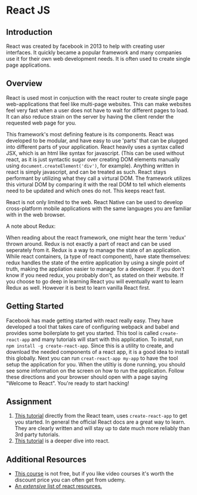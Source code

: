 # React JS

## Introduction
React was created by facebook in 2013 to help with creating user interfaces. It quickly became a popular framework and many companies use it for their own web development needs. It is often used to create single page applications.

## Overview

React is used most in conjuction with the react router to create single page web-applications that feel like multi-page websites. This can make websites feel very fast when a user does not have to wait for different pages to load. It can also reduce strain on the server by having the client render the requested web page for you. 

This framework's most defining feature is its components. React was developed to be modular, and have easy to use 'parts' that can be plugged into different parts of your application. React heavily uses a syntax called JSX, which is an html like syntax for javascript. (This can be used without react, as it is just syntactic sugar over creating DOM elements manually using `document.createElement('div')`, for example). Anything written in react is simply javascript, and can be treated as such. React stays performant by utilizing what they call a virtural DOM. The framework utilizes this virtural DOM by comparing it with the real DOM to tell which elements need to be updated and which ones do not. This keeps react fast. 

React is not only limited to the web. React Native can be used to develop cross-platform mobile applications with the same languages you are familiar with in the web browser.

A note about Redux:

When reading about the react framework, one might hear the term 'redux' thrown around. Redux is not exactly a part of react and can be used seperately from it. Redux is a way to manage the state of an application. While react containers, (a type of react component), have state themselves: redux handles the state of the entire application by using a single point of truth, making the appliation easier to manage for a developer. If you don't know if you need redux, you probably don't, as stated on their website. If you choose to go deep in learning React you will eventually want to learn Redux as well.  However it is best to learn vanilla React first.

## Getting Started

Facebook has made getting started with react really easy. They have developed a tool that takes care of configuring webpack and babel and provides some boilerplate to get you started. This tool is called `create-react-app` and many tutorials will start with this application. To install, run `npm install -g create-react-app`. Since this is a utility to create, and download the needed components of a react app, it is a good idea to install this globally. Next you can run `creat-react-app my-app` to have the tool setup the application for you. When the utiltiy is done running, you should see some information on the screen on how to run the application. Follow these directions and your browser should open with a page saying "Welcome to React". You're ready to start hacking!

## Assignment
1. [This tutorial](https://reactjs.org/tutorial/tutorial.html) directly from the React team, uses `create-react-app` to get you started.   In general the official React docs are a great way to learn. They are clearly written and will stay up to date much more reliably than 3rd party tutorials.
2. [This tutorial](https://www.fullstackreact.com/30-days-of-react/) is a deeper dive into react.

## Additional Resources
- [This course](https://www.udemy.com/react-the-complete-guide-incl-redux/?siteID=vedj0cWlu2Y-lLrWBTqwmP6ifgZP6OyP8A&LSNPUBID=vedj0cWlu2Y) is not free, but if you like video courses it's worth the discount price you can often get from udemy.
- [An _extensive_ list of react resources.](https://github.com/enaqx/awesome-react)
